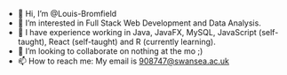 - 👋 Hi, I’m @Louis-Bromfield
- 👀 I’m interested in Full Stack Web Development and Data Analysis.
- 🌱 I have experience working in Java, JavaFX, MySQL, JavaScript (self-taught), React (self-taught) and R (currently learning). 
- 💞️ I’m looking to collaborate on nothing at the mo ;)
- 📫 How to reach me: My email is 908747@swansea.ac.uk

<!---
Louis-Bromfield/Louis-Bromfield is a ✨ special ✨ repository because its `README.md` (this file) appears on your GitHub profile.
You can click the Preview link to take a look at your changes.
--->
